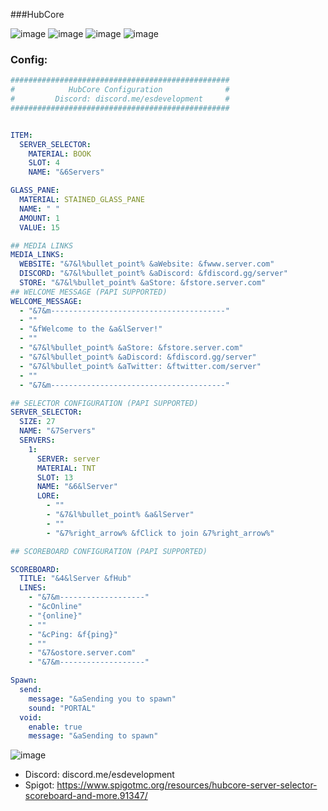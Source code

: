 ###HubCore

![image](https://user-images.githubusercontent.com/67561225/115079778-52d05e80-9ec7-11eb-8732-40cf730e7b8e.png)
![image](https://user-images.githubusercontent.com/67561225/115079789-56fc7c00-9ec7-11eb-82e0-f6002048b3a2.png)
![image](https://user-images.githubusercontent.com/67561225/115079796-595ed600-9ec7-11eb-8a12-3ea98e613e59.png)
![image](https://user-images.githubusercontent.com/67561225/115079806-5bc13000-9ec7-11eb-863a-0f22c623f862.png)

### Config:
```yml
#################################################
#            HubCore Configuration              #
#         Discord: discord.me/esdevelopment     #
#################################################


ITEM:
  SERVER_SELECTOR:
    MATERIAL: BOOK
    SLOT: 4
    NAME: "&6Servers"

GLASS_PANE:
  MATERIAL: STAINED_GLASS_PANE
  NAME: " "
  AMOUNT: 1
  VALUE: 15

## MEDIA LINKS
MEDIA_LINKS:
  WEBSITE: "&7&l%bullet_point% &aWebsite: &fwww.server.com"
  DISCORD: "&7&l%bullet_point% &aDiscord: &fdiscord.gg/server"
  STORE: "&7&l%bullet_point% &aStore: &fstore.server.com"
## WELCOME MESSAGE (PAPI SUPPORTED)
WELCOME_MESSAGE:
  - "&7&m---------------------------------------"
  - ""
  - "&fWelcome to the &a&lServer!"
  - ""
  - "&7&l%bullet_point% &aStore: &fstore.server.com"
  - "&7&l%bullet_point% &aDiscord: &fdiscord.gg/server"
  - "&7&l%bullet_point% &aTwitter: &ftwitter.com/server"
  - ""
  - "&7&m---------------------------------------"

## SELECTOR CONFIGURATION (PAPI SUPPORTED)
SERVER_SELECTOR:
  SIZE: 27
  NAME: "&7Servers"
  SERVERS:
    1:
      SERVER: server
      MATERIAL: TNT
      SLOT: 13
      NAME: "&6&lServer"
      LORE:
        - ""
        - "&7&l%bullet_point% &a&lServer"
        - ""
        - "&7%right_arrow% &fClick to join &7%right_arrow%"

## SCOREBOARD CONFIGURATION (PAPI SUPPORTED)

SCOREBOARD:
  TITLE: "&4&lServer &fHub"
  LINES:
    - "&7&m-------------------"
    - "&cOnline"
    - "{online}"
    - ""
    - "&cPing: &f{ping}"
    - ""
    - "&7&ostore.server.com"
    - "&7&m-------------------"

Spawn:
  send:
    message: "&aSending you to spawn"
    sound: "PORTAL"
  void:
    enable: true
    message: "&aSending to spawn"
```
    
![image](https://user-images.githubusercontent.com/67561225/115079998-a6db4300-9ec7-11eb-8116-183088e7fddb.png)

- Discord: discord.me/esdevelopment
- Spigot: https://www.spigotmc.org/resources/hubcore-server-selector-scoreboard-and-more.91347/
